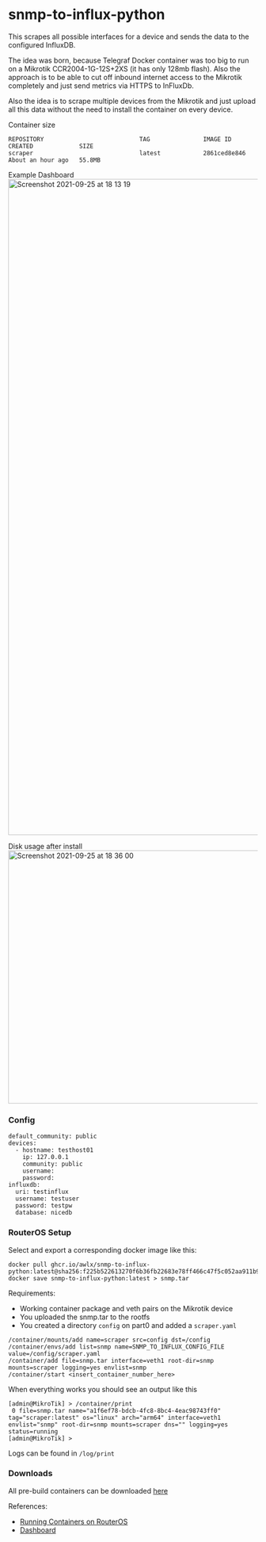 # snmp-to-influx-python

This scrapes all possible interfaces for a device and sends the data to the configured InfluxDB.

The idea was born, because Telegraf Docker container was too big to run on a Mikrotik CCR2004-1G-12S+2XS (it has only 128mb flash). Also the approach is to be able to cut off inbound internet access to the Mikrotik completely and just send metrics via HTTPS to InFluxDb.

Also the idea is to scrape multiple devices from the Mikrotik and just upload all this data without the need to install the container on every device.

Container size
```
REPOSITORY                           TAG               IMAGE ID       CREATED             SIZE
scraper                              latest            2861ced8e846   About an hour ago   55.8MB
```

Example Dashboard
<img width="1324" alt="Screenshot 2021-09-25 at 18 13 19" src="https://user-images.githubusercontent.com/6527744/134778264-cd808d63-4e8e-4366-bf01-e74f30d3a907.png">

Disk usage after install
<img width="511" alt="Screenshot 2021-09-25 at 18 36 00" src="https://user-images.githubusercontent.com/6527744/134778982-34540844-eee3-44d6-b319-587bcf8c8baa.png">

### Config

```
default_community: public
devices:
  - hostname: testhost01
    ip: 127.0.0.1
    community: public
    username:
    password:
influxdb:
  uri: testinflux
  username: testuser
  password: testpw
  database: nicedb
```

### RouterOS Setup

Select and export a corresponding docker image like this:
```
docker pull ghcr.io/awlx/snmp-to-influx-python:latest@sha256:f225b522613270f6b36fb22683e78ff466c47f5c052aa911b933f583b602ab51
docker save snmp-to-influx-python:latest > snmp.tar 
```

Requirements:
- Working container package and veth pairs on the Mikrotik device
- You uploaded the snmp.tar to the rootfs 
- You created a directory `config` on part0 and added a `scraper.yaml`

```
/container/mounts/add name=scraper src=config dst=/config
/container/envs/add list=snmp name=SNMP_TO_INFLUX_CONFIG_FILE value=/config/scraper.yaml
/container/add file=snmp.tar interface=veth1 root-dir=snmp mounts=scraper logging=yes envlist=snmp
/container/start <insert_container_number_here>
```

When everything works you should see an output like this
```
[admin@MikroTik] > /container/print 
 0 file=snmp.tar name="a1f6ef78-bdcb-4fc8-8bc4-4eac98743ff0" tag="scraper:latest" os="linux" arch="arm64" interface=veth1 envlist="snmp" root-dir=snmp mounts=scraper dns="" logging=yes status=running 
[admin@MikroTik] >
```

Logs can be found in `/log/print`

### Downloads

All pre-build containers can be downloaded [here](https://github.com/awlx/snmp-to-influx-python/pkgs/container/snmp-to-influx-python)

References:
- [Running Containers on RouterOS](https://forum.mikrotik.com/viewtopic.php?f=1&t=178342)
- [Dashboard](https://stats.ffmuc.net/d/V1sioJN7k/mikrotik-monitoring?orgId=1)
